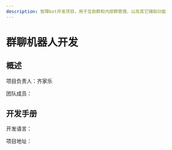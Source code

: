 ```yaml
---
description: 智障bot开发项目，用于互助群和内部群管理，以及其它辅助功能
---
```


# 群聊机器人开发

## 概述

项目负责人：齐家乐

团队成员：

## 开发手册

开发语言：

项目地址：

